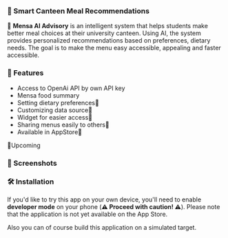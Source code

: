 ### 📌 Smart Canteen Meal Recommendations

🚀 **Mensa AI Advisory** is an intelligent system that helps students make better meal choices at their university canteen. Using AI, the system provides personalized recommendations based on preferences, dietary needs. The goal is to make the menu easy accessible, appealing and faster accessible.
### 🌟 Features
- Access to OpenAi API by own API key
- Mensa food summary
- Setting dietary preferences🔆
- Customizing data source🔆
- Widget for easier access🔆
- Sharing menus easily to others🔆
- Available in AppStore🔆

🔆Upcoming 
### 📸 Screenshots


### 🛠️ Installation
If you'd like to try this app on your own device, you'll need to enable **developer mode** on your phone (**⚠️ Proceed with caution! ⚠️**). Please note that the application is not yet available on the App Store. 

Also you can of course build this application on a simulated target.
